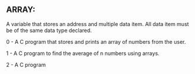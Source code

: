 ARRAY:
------

A variable that stores an address and multiple data item. All data item must be of the same data type declared.

0 - A C program that stores and prints an array of numbers from the user.

1 - A C program to find the average of n numbers using arrays.

2 - A C program 
